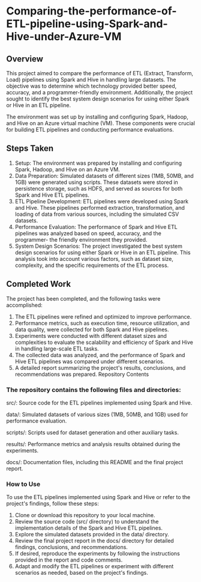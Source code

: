 # Comparing-the-performance-of-ETL-pipeline-using-Spark-and-Hive-under-Azure-VM

## Overview
   This project aimed to compare the performance of ETL (Extract, Transform, Load) pipelines using Spark and Hive in handling large datasets. The objective was to determine which technology provided better speed, accuracy, and a programmer-friendly environment. Additionally, the project sought to identify the best system design scenarios for using either Spark or Hive in an ETL pipeline.

   The environment was set up by installing and configuring Spark, Hadoop, and Hive on an Azure virtual machine (VM). These components were 
   crucial for building ETL pipelines and conducting performance evaluations.
   
## Steps Taken
 1. Setup: The environment was prepared by installing and configuring Spark, Hadoop, and Hive on an Azure VM.
 2. Data Preparation: Simulated datasets of different sizes (1MB, 50MB, and 1GB) were generated using scripts. These datasets were stored 
    in persistence storage, such as HDFS, and served as sources for both Spark and Hive ETL pipelines.
 3. ETL Pipeline Development: ETL pipelines were developed using Spark and Hive. These pipelines performed extraction, transformation, and 
   loading of data from various sources, including the simulated CSV datasets.
 4. Performance Evaluation: The performance of Spark and Hive ETL pipelines was analyzed based on speed, accuracy, and the programmer- 
   the friendly environment they provided.
 5. System Design Scenarios: The project investigated the best system design scenarios for using either Spark or Hive in an ETL pipeline. 
   This analysis took into account various factors, such as dataset size, complexity, and the specific requirements of the ETL process.
  
 ## Completed Work

   The project has been completed, and the following tasks were accomplished:

1. The ETL pipelines were refined and optimized to improve performance.
2. Performance metrics, such as execution time, resource utilization, and data quality, were collected for both Spark and Hive pipelines.
3. Experiments were conducted with different dataset sizes and complexities to evaluate the scalability and efficiency of Spark and Hive in 
   handling large-scale ETL tasks.
4. The collected data was analyzed, and the performance of Spark and Hive ETL pipelines was compared under different scenarios.
5. A detailed report summarizing the project's results, conclusions, and recommendations was prepared.
   Repository Contents

### The repository contains the following files and directories:

src/: Source code for the ETL pipelines implemented using Spark and Hive.

data/: Simulated datasets of various sizes (1MB, 50MB, and 1GB) used for performance evaluation.

scripts/: Scripts used for dataset generation and other auxiliary tasks.

results/: Performance metrics and analysis results obtained during the experiments.

docs/: Documentation files, including this README and the final project report.

### How to Use
To use the ETL pipelines implemented using Spark and Hive or refer to the project's findings, follow these steps:

1. Clone or download this repository to your local machine.
2. Review the source code (src/ directory) to understand the implementation details of the Spark and Hive ETL pipelines.
3. Explore the simulated datasets provided in the data/ directory.
4. Review the final project report in the docs/ directory for detailed findings, conclusions, and recommendations.
5. If desired, reproduce the experiments by following the instructions provided in the report and code comments.
6. Adapt and modify the ETL pipelines or experiment with different scenarios as needed, based on the project's findings.
